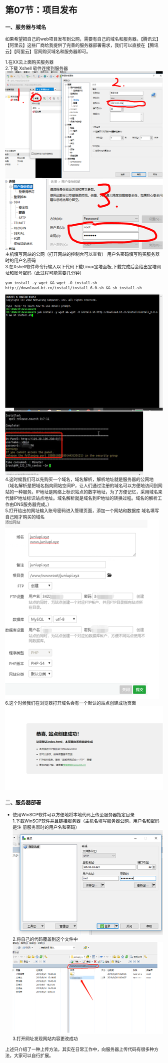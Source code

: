 # 第07节：项目发布

### 一、服务器与域名

如果希望把自己的web项目发布到公网，需要有自己的域名和服务器。【腾讯云】【阿里云】这些厂商给我提供了完善的服务器部署需求，我们可以直接在【腾讯云】【阿里云】官网购买域名和服务器即可。

1.在XX云上面购买服务器  
2.下载 Xshell 软件连接到服务器  
![1105_lianj](../images/1105_lianjie.png)
![1105_lianj2](../images/1105_lianjie2.png)  
主机填写网站的公网（打开网站的控制台可以查看）
用户名密码填写购买服务器时的用户名密码  
3.在Xshell软件命令行输入以下代码下载Linux宝塔面板,下载完成后会给出宝塔网址和账号密码（此过程可能需要几分钟）  
```
yum install -y wget && wget -O install.sh http://download.bt.cn/install/install_6.0.sh && sh install.sh
```
![baota](../images/1105_baota.png)
![baota2](../images/1105_baota2.png)  
4.这时候我们可以先购买一个域名，域名解析，解析地址就是服务器的公网地  （域名解析是把域名指向网站空间IP，让人们通过注册的域名可以方便地访问到网站的一种服务。IP地址是网络上标识站点的数字地址，为了方便记忆，采用域名来代替IP地址标识站点地址。域名解析就是域名到IP地址的转换过程。域名的解析工作由DNS服务器完成。）  
5.打开给出的网址输入账号密码进入管理页面，添加一个网站和数据库
域名填写自己刚才购买的域名  
![baota3](../images/1105_baota3.png)  
6.这个时候我们在浏览器打开域名会有一个默认的站点创建成功页面  
![test](../images/1105_test.png)


### 二、服务器部署
* 使用WinSCP软件可以方便地将本地代码上传至服务器指定目录  
1.下载WinSCP软件并且链接服务器（主机名填写服务器公网，用户名和密码是注  册服务器时的用户名和密码）  
![scp](../images/1105_scplogin.png)  
2.将自己的代码覆盖到这个文件中  
![scp2](../images/1105_scptest.png)
3.打开网址发现网站内容更改成功  

上述只介绍了一种上传方法，其实在日常工作中，向服务器上传代码有很多种方法，大家可以自行扩展。

